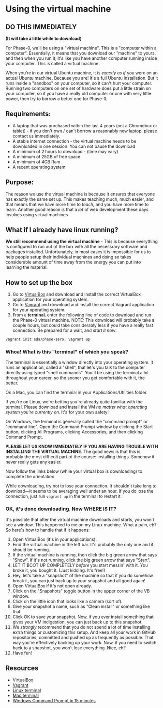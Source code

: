 # Using the virtual machine

## DO THIS IMMEDIATELY

**(It will take a little while to download)**

For Phase-0, we'll be using a "virtual machine". This is a "computer within a computer". Essentially, it means that you download our "machine" to yours, and then when you run it, it's like you have another computer running inside your computer. This is called a virtual machine.

When you're in our virtual Ubuntu machine, it is *exactly as if* you were on an actual Ubuntu machine. Because you are! It's a full Ubuntu installation. But it runs inside a "sandbox" on your computer, so it can't hurt your computer. Running two computers on one set of hardware does put a little strain on your computer, so if you have a really old computer or one with very little power, then try to borrow a better one for Phase-0.

## Requirements:
* A laptop that was purchased within the last 4 years (not a Chromebox or tablet) - if you don't own / can't borrow a reasonably new laptop, please contact us immediately.
* A stable internet connection - the virtual machine needs to be downloaded in one session. You can not pause the download
* A minimum of 2 hours to download - (time may vary)
* A minimum of 25GB of free space
* A minimum of 4GB Ram
* A recent operating system

<!--
> Note: Altogether, the virtual machine (VM) and applications, plus a snapshot will take around 14 GB. Figure 15 to be safe. You'll need room, too, so you should have at least 20 GB or more free space on your computer before you start. See the note below. Download times seem to be averaging around 2 hours for us, though we've seen under an hour. Your mileage may vary, as they say. Actual download should be around 4 GB, altogether.

> Your computer needs to be powerful enough to run the virtual machine. In general a laptop computer (not a Chromebox or tablet or equivalent) purchased in the last two or three years with a minimum of 4 GB of RAM, and running a recent operating system is required. You'll also need at least 20 GB of space to have room to breathe.

> If you attempt to install Vagrant and/or VirtualBox and you get a warning that your operating system is not new enough, either upgrade your OS or contact us. If you don't have room, please try to move things off your drive, possibly to the cloud or a remote drive, in order to make room. Contact us if you have problems.
-->

## Purpose:

The reason we use the virtual machine is because it ensures that everyone has exactly the same set up. This makes teaching much, much easier, and that means that we have more time to *teach*, and you have more time to learn. Another good reason is that a *lot* of web development these days involves using virtual machines.

## What if I already have linux running?

**We still recommend using the virtual machine** - This is because everything is configured to run out of the box with all the necessrary software and packages installed. Unfortunately, in most cases it is impossible for us to help people setup their individual machines and doing so takes considerable amount of time away from the energy you can put into learning the material.

## How to set up the box

1. Go to [VirtualBox](https://www.virtualbox.org/wiki/Downloads) and download and install the correct VirtualBox application for your operating system.
2. Go to [Vagrant](https://www.vagrantup.com/downloads.html) and download and install the correct Vagrant application for your operating system.
3. From a **terminal**, enter the following line of code to download and run the Phase-0 virtual machine. NOTE: This download will probably take a couple hours, but could take considerably less if you have a really fast connection. Be prepared for a wait, and ​*start it now*​.

```sh
vagrant init eda/phase-zero; vagrant up
```

### Whoa! What is this "terminal" of which you speak?

The terminal is essentially a window directly into your operating system. It runs an application, called a "shell", that let's you talk to the computer directly using typed "shell commands". You'll be using the terminal a lot throughout your career, so the sooner you get comfortable with it, the better.

On a Mac, you can find the terminal in your Applications/Utilities folder.

If you're on Linux, we're betting you're already quite familiar with the terminal. Please download and install the VM *no matter what operating system you're currently on*. It's for your own safety!

On Windows, the terminal is generally called the "command prompt" or "command line". Open the Command Prompt window by clicking the Start button, clicking All Programs, clicking Accessories, and then clicking Command Prompt.

**PLEASE LET US KNOW IMMEDIATELY IF YOU ARE HAVING TROUBLE WITH INSTALLING THE VIRTUAL MACHINE**. The good news is that this is probably the most difficult part of the course: installing things. Somehow it never really gets any easier.

Now follow the links below (while your virtual box is downloading) to complete the orientation.

While downloading, try not to lose your connection. It shouldn't take long to download&mdash;it seems to be averaging well under an hour. If you do lose the connection, just run `vagrant up` in the terminal to restart it.

### OK, it's done downloading. Now WHERE IS IT?

It's possible that after the virtual machine downloads and starts, you won't see a window. This happened to me on my Linux machine. What a pain, eh? So here's how to handle that if it happens:

1. Open VirtualBox (it's in your applications).
2. Find the virtual machine in the left bar. It's probably the only one and it should be running.
3. If the virtual machine is running, then click the big green arrow that says "Show". If it's not running, click the big green arrow that says "Start".
4. LET IT BOOT UP COMPLETELY *before* you start messin' with it. You broke it, you bought it. (Just kidding. It's free!)
5. Hey, let's take a "snapshot" of the machine so that if you do somehow break it, you can just back up to your snapshot and all good again!
  1. Open VirtualBox if it's not open already.
  2. Click on the "Snapshots" toggle button in the upper corner of the VB window.
  3. Click on the little icon that looks like a camera (sort of).
  4. Give your snapshot a name, such as "Clean install" or something like that.
  5. Click OK to save your snapshot. Now, if you ever install something that gives your VM indigestion, you can just back up to this snapshot.
  6. We *strongly* recommend that you do not spend a lot of time installing extra things or customizing this setup. And keep all your work in GitHub repositories, committed and pushed up as frequently as possible. That way you're effectively backing up your work. Now, if you need to switch back to a snapshot, you won't lose everything. Nice, eh?
6. Have fun!

## Resources

- [VirtualBox](https://www.virtualbox.org/)
- [Vagrant](https://www.vagrantup.com/)
- [Linux terminal](http://ryanstutorials.net/linuxtutorial/commandline.php)
- [Mac terminal](http://www.macworld.co.uk/feature/mac-software/get-more-out-of-os-x-terminal-3608274/)
- [Windows Command Prompt in 15 minutes](http://www.cs.princeton.edu/courses/archive/spr05/cos126/cmd-prompt.html)

